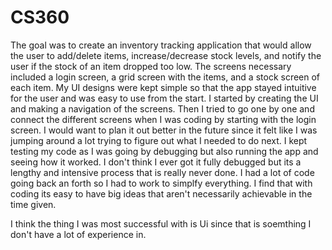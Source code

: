 # CS360
The goal was to create an inventory tracking application that would allow the user to add/delete items, increase/decrease stock levels, and notify the user if the stock of an item dropped too low. 
The screens necessary included a login screen, a grid screen with the items, and a stock screen of each item. My UI designs were kept simple so that the app stayed intuitive for the user and was easy to use from the start.
I started by creating the UI and making a navigation of the screens. Then I tried to go one by one and connect the different screens when I was coding by starting with the login screen. I would want to plan it out better in the future since it felt like I was jumping around a lot trying to figure out what I needed to do next.
I kept testing my code as I was going by debugging but also running the app and seeing how it worked. I don't think I ever got it fully debugged but its a lengthy and intensive process that is really never done. 
I had a lot of code going back an forth so I had to work to simplfy everything. I find that with coding its easy to have big ideas that aren't necessarily achievable in the time given.

I think the thing I was most successful with is Ui since that is soemthing I don't have a lot of experience in. 
